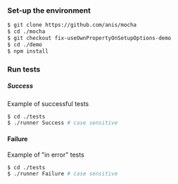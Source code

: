 ### Set-up the environment
```sh
$ git clone https://github.com/anis/mocha
$ cd ./mocha
$ git checkout fix-useOwnPropertyOnSetupOptions-demo
$ cd ./demo
$ npm install
```

### Run tests
##### Success
Example of successful tests
```sh
$ cd ./tests
$ ./runner Success # case sensitive
```
#### Failure
Example of "in error" tests
```sh
$ cd ./tests
$ ./runner Failure # case sensitive
```